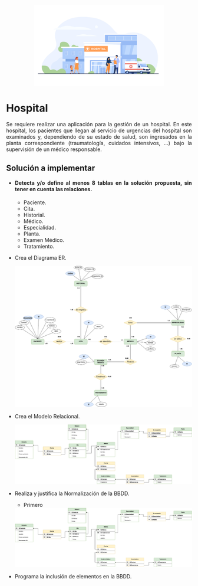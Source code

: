<div align="justify">

<div align="center">
<img src="img/freepik.jpg" width=70%/>
</div>
  
# Hospital
  
Se requiere realizar una aplicación para la gestión de un hospital. En este hospital, los pacientes que llegan al servicio de urgencias del hospital son examinados y, dependiendo de su estado de salud, son ingresados en la planta correspondiente (traumatología, cuidados intensivos, ...) bajo la supervisión de un médico responsable.

## Solución a implementar

- #### Detecta y/o define al menos 8 tablas en la solución propuesta, __sin tener en cuenta las relaciones__.
    - Paciente.
    - Cita.
    - Historial.
    - Médico.
    - Especialidad.
    - Planta.
    - Examen Médico.
    - Tratamiento.

- Crea el Diagrama ER.
    <div align="center">
    <img src="img/entidad_relacion.drawio.png"/>
    </div>
- Crea el Modelo Relacional.
    <div align="center">
    <img src="img/diagrama_er.drawio.png"/>
    </div>
- Realiza y justifica la Normalización de la BBDD.
    - Primero

    <div align="center">
    <img src="img/diagrama_er.drawio.png"/>
    </div>

- Programa la inclusión de elementos en la BBDD.

</div>
